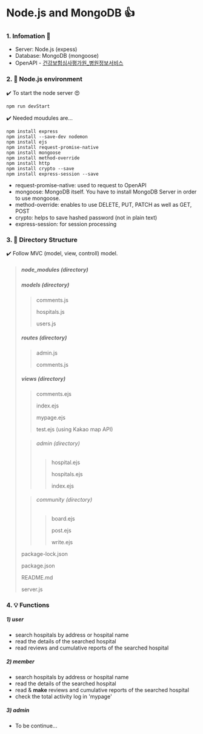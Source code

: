 ﻿# Node.js and MongoDB :thumbsup:

### 1. **Infomation :eyes:**

- Server: Node.js (expess)
- Database: MongoDB (mongoose)
- OpenAPI - [건강보험심사평가원\_병원정보서비스](https://www.data.go.kr/tcs/dss/selectApiDataDetailView.do?publicDataPk=15001698)

### 2. **:star2: Node.js environment**

:heavy_check_mark: To start the node server :heart_eyes:

```
npm run devStart
```

:heavy_check_mark: Needed moudules are...

```
npm install express
npm install --save-dev nodemon
npm install ejs
npm install request-promise-native
npm install mongoose
npm install method-override
npm install http
npm install crypto --save
npm install express-session --save
```

- request-promise-native: used to request to OpenAPI
- mongoose: MongoDB itself. You have to install MongoDB Server in order to use mongoose.
- method-override: enables to use DELETE, PUT, PATCH as well as GET, POST
- crypto: helps to save hashed password (not in plain text)
- express-session: for session processing

### 3. **:file_folder: Directory Structure**

:heavy_check_mark: Follow MVC (model, view, controll) model.

> ##### node_modules (directory)
>
> ##### models (directory)
>
> > comments.js
> >
> > hospitals.js
> >
> > users.js
>
> ##### routes (directory)
>
> > admin.js
> >
> > comments.js
>
> ##### views (directory)
>
> > comments.ejs
> > 
> >  index.ejs
> >
> > mypage.ejs
> >
> > test.ejs (using Kakao map API)
> >
>
> > ###### admin (directory)
> >
> > > hospital.ejs
> > >
> > > hospitals.ejs
> > >
> > > index.ejs
>
> > ###### community (directory)
> >
> > > board.ejs
> > >
> > > post.ejs
> > >
> > > write.ejs
>
> package-lock.json
>
> package.json
>
> README.md
>
> server.js

### 4. **💡 Functions**
##### 1) user
* search hospitals by address or hospital name
* read the details of the searched hospital
* read reviews and cumulative reports of the searched hospital

##### 2) member
* search hospitals by address or hospital name
* read the details of the searched hospital
* read & **make** reviews and cumulative reports of the searched hospital
* check the total activity log in 'mypage'

##### 3) admin
* To be continue...
